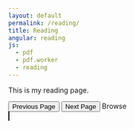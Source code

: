```yaml
---
layout: default
permalink: /reading/
title: Reading
angular: reading
js:
  - pdf
  - pdf.worker
  - reading
---
```

This is my reading page.

<div class="panel panel-default" ng-controller="pageRender">
	<button class="btn btn-default" type="submit" ng-click="previousPage()">Previous Page</button>
	<button class="btn btn-default" type="submit" ng-click="nextPage()">Next Page</button>

  <label class="btn btn-default">
    Browse <input type="file" file-model="file" style="display: none;">
  </label>

  <div class="panel-body">
    <canvas id="the-canvas" style="border:1px solid black;"/>
  </div>
</div>
